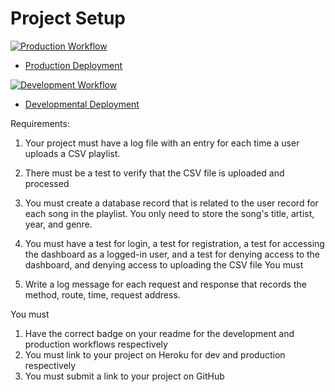 # Project Setup

[![Production Workflow](https://github.com/kmc63/is218finalProject/actions/workflows/prod.yml/badge.svg)](https://github.com/kaw393939/docker_flask/actions/workflows/prod.yml)

* [Production Deployment](https://is218project3-prod.herokuapp.com/)


[![Development Workflow](https://github.com/kmc63/is218finalProject/actions/workflows/dev.yml/badge.svg)](https://github.com/kaw393939/docker_flask/actions/workflows/dev.yml)

* [Developmental Deployment](https://is218project3-dev.herokuapp.com/)

Requirements:

1. Your project must have a log file with an entry for each time a user uploads a CSV playlist. 
2. There must be a test to verify that the CSV file is uploaded and processed
3. You must create a database record that is related to the user record for each song in the playlist.  You only need to store the song's title, artist, year, and genre. 
4. You must have a test for login, a test for registration, a test for accessing the dashboard as a logged-in user, and a test for denying access to the dashboard, and denying access to uploading the CSV file
You must

5.  Write a log message for each request and response that records the method, route, time, request address.

You must

1.  Have the correct badge on your readme for the development and production workflows respectively 
2.  You must link to your project on Heroku for dev and production respectively
3.  You must submit a link to your project on GitHub